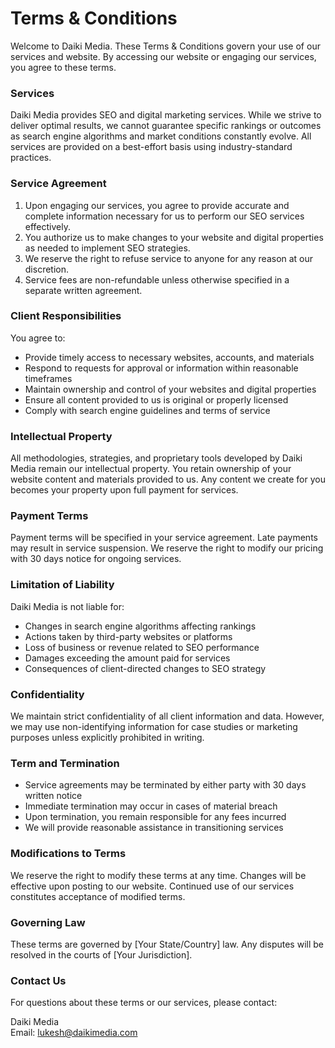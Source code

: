 # Terms & Conditions

Welcome to Daiki Media. These Terms & Conditions govern your use of our services and website. By accessing our website or engaging our services, you agree to these terms.

### Services

Daiki Media provides SEO and digital marketing services. While we strive to deliver optimal results, we cannot guarantee specific rankings or outcomes as search engine algorithms and market conditions constantly evolve. All services are provided on a best-effort basis using industry-standard practices.

### Service Agreement

1. Upon engaging our services, you agree to provide accurate and complete information necessary for us to perform our SEO services effectively.
2. You authorize us to make changes to your website and digital properties as needed to implement SEO strategies.
3. We reserve the right to refuse service to anyone for any reason at our discretion.
4. Service fees are non-refundable unless otherwise specified in a separate written agreement.

### Client Responsibilities

You agree to:

- Provide timely access to necessary websites, accounts, and materials
- Respond to requests for approval or information within reasonable timeframes
- Maintain ownership and control of your websites and digital properties
- Ensure all content provided to us is original or properly licensed
- Comply with search engine guidelines and terms of service

### Intellectual Property

All methodologies, strategies, and proprietary tools developed by Daiki Media remain our intellectual property. You retain ownership of your website content and materials provided to us. Any content we create for you becomes your property upon full payment for services.

### Payment Terms

Payment terms will be specified in your service agreement. Late payments may result in service suspension. We reserve the right to modify our pricing with 30 days notice for ongoing services.

### Limitation of Liability

Daiki Media is not liable for:

- Changes in search engine algorithms affecting rankings
- Actions taken by third-party websites or platforms
- Loss of business or revenue related to SEO performance
- Damages exceeding the amount paid for services
- Consequences of client-directed changes to SEO strategy

### Confidentiality

We maintain strict confidentiality of all client information and data. However, we may use non-identifying information for case studies or marketing purposes unless explicitly prohibited in writing.

### Term and Termination

- Service agreements may be terminated by either party with 30 days written notice
- Immediate termination may occur in cases of material breach
- Upon termination, you remain responsible for any fees incurred
- We will provide reasonable assistance in transitioning services

### Modifications to Terms

We reserve the right to modify these terms at any time. Changes will be effective upon posting to our website. Continued use of our services constitutes acceptance of modified terms.

### Governing Law

These terms are governed by [Your State/Country] law. Any disputes will be resolved in the courts of [Your Jurisdiction].

### Contact Us

For questions about these terms or our services, please contact:

Daiki Media  
Email: lukesh@daikimedia.com

